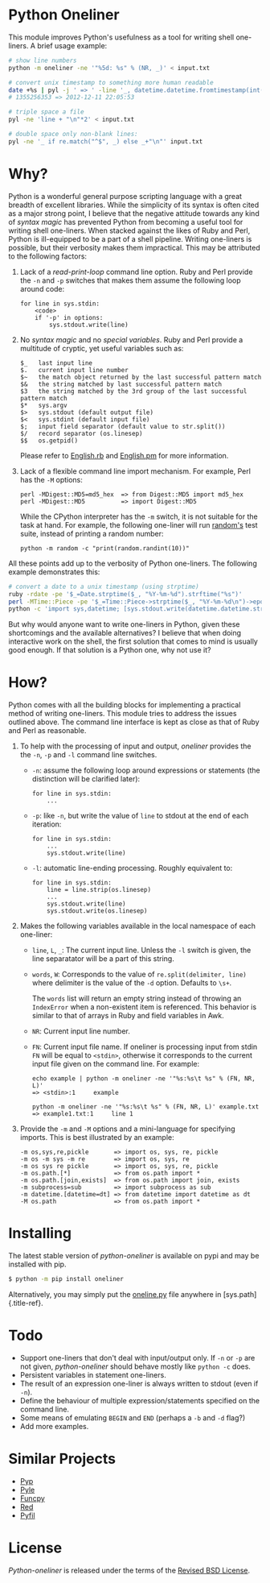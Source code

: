 # Python Oneliner

This module improves Python\'s usefulness as a tool for writing shell
one-liners. A brief usage example:

``` bash
# show line numbers
python -m oneliner -ne '"%5d: %s" % (NR, _)' < input.txt

# convert unix timestamp to something more human readable
date +%s | pyl -j ' => ' -line '_, datetime.datetime.fromtimestamp(int(_))'
# 1355256353 => 2012-12-11 22:05:53

# triple space a file
pyl -ne 'line + "\n"*2' < input.txt

# double space only non-blank lines:
pyl -ne '_ if re.match("^$", _) else _+"\n"' input.txt
```

# Why?

Python is a wonderful general purpose scripting language with a great
breadth of excellent libraries. While the simplicity of its syntax is
often cited as a major strong point, I believe that the negative
attitude towards any kind of *syntax magic* has prevented Python from
becoming a useful tool for writing shell one-liners. When stacked
against the likes of Ruby and Perl, Python is ill-equipped to be a part
of a shell pipeline. Writing one-liners is possible, but their verbosity
makes them impractical. This may be attributed to the following factors:

1)  Lack of a *read-print-loop* command line option. Ruby and Perl
    provide the `-n` and `-p` switches that makes them assume the
    following loop around code:

        for line in sys.stdin:
            <code>
            if '-p' in options:
                sys.stdout.write(line)

2)  No *syntax magic* and no *special variables*. Ruby and Perl provide
    a multitude of cryptic, yet useful variables such as:

        $_   last input line
        $.   current input line number
        $~   the match object returned by the last successful pattern match
        $&   the string matched by last successful pattern match
        $3   the string matched by the 3rd group of the last successful pattern match
        $*   sys.argv
        $>   sys.stdout (default output file)
        $<   sys.stdint (default input file)
        $;   input field separator (default value to str.split())
        $/   record separator (os.linesep)
        $$   os.getpid()

    Please refer to [English.rb] and [English.pm] for more information.

3)  Lack of a flexible command line import mechanism. For example, Perl
    has the `-M` options:

        perl -MDigest::MD5=md5_hex  => from Digest::MD5 import md5_hex
        perl -MDigest::MD5          => import Digest::MD5

    While the CPython interpreter has the `-m` switch, it is not
    suitable for the task at hand. For example, the following one-liner
    will run [random\'s] test suite, instead of printing a random
    number:

        python -m random -c "print(random.randint(10))"

All these points add up to the verbosity of Python one-liners. The
following example demonstrates this:

``` bash
# convert a date to a unix timestamp (using strptime)
ruby -rdate -pe '$_=Date.strptime($_, "%Y-%m-%d").strftime("%s")'
perl -MTime::Piece -pe '$_=Time::Piece->strptime($_, "%Y-%m-%d\n")->epoch()'
python -c 'import sys,datetime; [sys.stdout.write(datetime.datetime.strptime("%Y-%m-%d", i).strftime("%s") for i in sys.stdin]'
```

But why would anyone want to write one-liners in Python, given these
shortcomings and the available alternatives? I believe that when doing
interactive work on the shell, the first solution that comes to mind is
usually good enough. If that solution is a Python one, why not use it?

# How?

Python comes with all the building blocks for implementing a practical
method of writing one-liners. This module tries to address the issues
outlined above. The command line interface is kept as close as that of
Ruby and Perl as reasonable.

1)  To help with the processing of input and output, *oneliner* provides
    the the `-n`, `-p` and `-l` command line switches.

    -   `-n`: assume the following loop around expressions or statements
        (the distinction will be clarified later):

            for line in sys.stdin:
                ...

    -   `-p`: like `-n`, but write the value of `line` to stdout at the
        end of each iteration:

            for line in sys.stdin:
                ...
                sys.stdout.write(line)

    -   `-l`: automatic line-ending processing. Roughly equivalent to:

            for line in sys.stdin:
                line = line.strip(os.linesep)
                ...
                sys.stdout.write(line)
                sys.stdout.write(os.linesep)

2)  Makes the following variables available in the local namespace of
    each one-liner:

    -   `line`, `L`, `_`: The current input line. Unless the `-l` switch
        is given, the line separatator will be a part of this string.

    -   `words`, `W`: Corresponds to the value of
        `re.split(delimiter, line)` where delimiter is the value of the
        `-d` option. Defaults to `\s+`.

        The `words` list will return an empty string instead of throwing
        an `IndexError` when a non-existent item is referenced. This
        behavior is similar to that of arrays in Ruby and field
        variables in Awk.

    -   `NR`: Current input line number.

    -   `FN`: Current input file name. If oneliner is processing input
        from stdin `FN` will be equal to `<stdin>`, otherwise it
        corresponds to the current input file given on the command line.
        For example:

            echo example | python -m oneliner -ne '"%s:%s\t %s" % (FN, NR, L)'
            => <stdin>:1     example

            python -m oneliner -ne '"%s:%s\t %s" % (FN, NR, L)' example.txt
            => example1.txt:1     line 1

3)  Provide the `-m` and `-M` options and a mini-language for specifying
    imports. This is best illustrated by an example:

        -m os,sys,re,pickle       => import os, sys, re, pickle
        -m os -m sys -m re        => import os, sys, re
        -m os sys re pickle       => import os, sys, re, pickle
        -m os.path.[*]            => from os.path import *
        -m os.path.[join,exists]  => from os.path import join, exists
        -m subprocess=sub         => import subprocess as sub
        -m datetime.[datetime=dt] => from datetime import datetime as dt
        -M os.path                => from os.path import *

# Installing

The latest stable version of *python-oneliner* is available on pypi and
may be installed with pip.

``` bash
$ python -m pip install oneliner
```

Alternatively, you may simply put the [oneline.py] file anywhere in
[sys.path]{.title-ref}.

# Todo

-   Support one-liners that don\'t deal with input/output only. If `-n`
    or `-p` are not given, *python-oneliner* should behave mostly like
    `python -c` does.
-   Persistent variables in statement one-liners.
-   The result of an expression one-liner is always written to stdout
    (even if `-n`).
-   Define the behaviour of multiple expression/statements specified on
    the command line.
-   Some means of emulating `BEGIN` and `END` (perhaps a `-b` and `-d`
    flag?)
-   Add more examples.

# Similar Projects

-   [Pyp]
-   [Pyle]
-   [Funcpy]
-   [Red]
-   [Pyfil]

# License

*Python-oneliner* is released under the terms of the [Revised BSD
License].

  [English.rb]: https://github.com/ruby/ruby/blob/trunk/lib/English.rb
  [English.pm]: http://cpansearch.perl.org/src/GBARR/perl5.005_03/lib/English.pm
  [random\'s]: http://hg.python.org/cpython/file/16b1fde2275c/Lib/random.py#l728
  [oneline.py]: https://raw.githubusercontent.com/gvalkov/python-oneliner/master/oneliner.py
  [Pyp]: http://code.google.com/p/pyp/
  [Pyle]: https://github.com/aljungberg/pyle
  [Funcpy]: http://www.pixelbeat.org/scripts/funcpy
  [Red]: https://bitbucket.org/johannestaas/red
  [Pyfil]: https://github.com/ninjaaron/pyfil
  [Revised BSD License]: https://raw.github.com/gvalkov/python-oneliner/master/LICENSE

